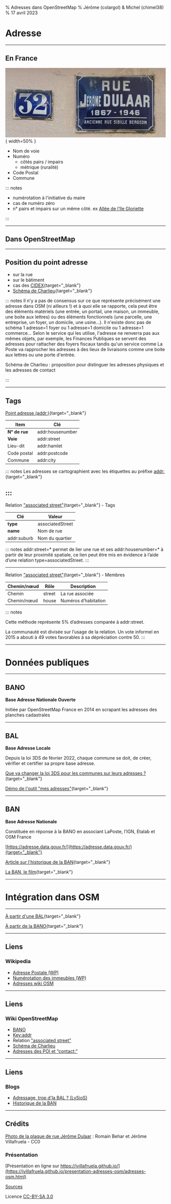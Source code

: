 % Adresses dans OpenStreetMap
% Jérôme (colargol) & Michel (chimel38)
% 17 avril 2023

# Adresse

------------------

## En France

![](images/Plaque_Rue_Jérôme_Dulaar_Lyon_4e.jpg){ width=50% }


- Nom de voie
- Numéro
    - côtés pairs / impairs 
    - métrique (ruralité)
- Code Postal
- Commune

::: notes

- numérotation à l'initiative du maire
- cas de numéro zéro
- n° pairs et impairs sur un même côté. ex [Allée de l'île Gloriette](https://www.openstreetmap.org/?mlat=47.2109871&mlon=-1.5579879&zoom=13#map=19/47.21085/-1.55796)

:::    

------------------

## Dans OpenStreetMap

------------------

## Position du point adresse

- sur la rue
- sur le bâtiment
- cas des [CIDEX](https://fr.wikipedia.org/wiki/Adresse_postale#CIDEX){target="_blank"}
- [Schéma de Charlieu](https://wiki.openstreetmap.org/wiki/Le_Sch%C3%A9ma_de_Charlieu_:_une_proposition_autour_des_adresses){target="_blank"}

::: notes
Il n'y a pas de consensus sur ce que représente précisément une adresse dans OSM (ni ailleurs !) et à quoi elle se rapporte, cela peut être des éléments matériels (une entrée, un portail, une maison, un immeuble, une boite aux lettres) ou des éléments fonctionnels (une parcelle, une entreprise, un foyer, un domicile, une usine...). Il n'existe donc pas de schéma 1 adresse=1 foyer ou 1 adresse=1 domicile ou 1 adresse=1 commerce... Selon le service qui les utilise, l'adresse ne renverra pas aux mêmes objets, par exemple, les Finances Publiques se servent des adresses pour rattacher des foyers fiscaux tandis qu'un service comme La Poste va rapprocher les adresses à des lieux de livraisons comme une boite aux lettres ou une porte d'entrée. 

Schéma de Charlieu : proposition pour distinguer les adresses physiques et les adresses de contact

:::

------------------

## Tags

[Point adresse (addr:)](https://wiki.openstreetmap.org/wiki/FR:Key:addr:*){target="_blank"}

| Item          | Clé             | 
|---------------|-----------------|
| **N° de rue** | addr:housenumber|  
| **Voie**      | addr:street     | 
| Lieu-dit      | addr:hamlet     |  
| Code postal   | addr:postcode   |
| Commune 	    | addr:city       |


::: notes
Les adresses se cartographient avec les étiquettes au préfixe [addr:](https://wiki.openstreetmap.org/wiki/FR:Key:addr:*){target="_blank"}


:::
------------------

Relation ["associated street"](https://wiki.openstreetmap.org/wiki/FR:Relation:associatedStreet){target="_blank"} - Tags


| Clé          | Valeur           | 
|--------------|------------------|
| **type**     | associatedStreet |
| **name**     | Nom de rue       |
| addr:suburb  | Nom du quartier  |


::: notes
addr:street=* permet de lier une rue et ses addr:housenumber=* à partir de leur proximité spatiale, ce lien peut être mis en évidence à l’aide d’une relation type=associatedStreet. 
:::

------------------

Relation ["associated street"](https://wiki.openstreetmap.org/wiki/FR:Relation:associatedStreet){target="_blank"} - Membres


| Chemin/nœud |	Rôle   | Description     |
|-------------|--------|-----------------|
| Chemin      | street | La rue associée |
| Chemin/nœud | house  | Numéros d’habitation |

::: notes

Cette méthode représente 5% d’adresses comparée à addr:street. 

La communauté est divisée sur l’usage de la relation. Un vote informel en 2015 a abouti à 49 votes favorables à sa dépréciation contre 50. 
:::

------------------

# Données publiques

------------------

## BANO

**Base Adresse Nationale Ouverte**

Initiée par OpenStreetMap France en 2014 en scrapant les adresses des planches cadastrales

------------------

## BAL

**Base Adresse Locale**

Depuis la loi 3DS de février 2022, chaque commune se doit, de créer, vérifier et certifier sa propre base adresse.

[Que va changer la loi 3DS pour les communes sur leurs adresses ?](https://adresse.data.gouv.fr/blog/que-va-changer-la-loi3ds-pour-les-communes-sur-leur-adresse){target="_blank"}

[Démo de l'outil "mes adresses"](https://mes-adresses.data.gouv.fr/new?demo=1){target="_blank"}


------------------

## BAN

**Base Adresse Nationale**

Constituée en réponse à la BANO en associant LaPoste, l’IGN, Etalab et OSM France

[https://adresse.data.gouv.fr/](https://adresse.data.gouv.fr/){target="_blank"}

[Article sur l'historique de la BAN](https://www.cairn.info/revue-reseaux-2021-1-page-151.htm){target="_blank"}

[La BAN, le film](https://ghost.adresse.data.gouv.fr/content/media/2022/06/Vide-oBANv6.mp4){target="_blank"}


------------------

# Intégration dans OSM

------------------

[À partir d'une BAL](https://www.openstreetmap.org/user/LySioS/diary/400528){target="_blank"}

[À partir de la BANO](https://wiki.openstreetmap.org/wiki/Contribuer_%C3%A0_la_BANO){target="_blank"}


------------------

## Liens

### Wikipedia

- [Adresse Postale (WP)](https://fr.wikipedia.org/wiki/Adresse_postale)
- [Numérotation des immeubles (WP)](https://fr.wikipedia.org/wiki/Num%C3%A9rotation_des_immeubles)
- [Adresses wiki OSM](https://wiki.openstreetmap.org/wiki/FR:Adresses)


------------------

## Liens

### Wiki OpenStreetMap
- [BANO](https://wiki.openstreetmap.org/wiki/FR:France/Base_Adresses_Nationale_Ouverte_(BANO))
- [Key:addr](https://wiki.openstreetmap.org/wiki/FR:Key:addr:*)
- Relation ["associated street"](https://wiki.openstreetmap.org/wiki/FR:Relation:associatedStreet)
- [Schéma de Charlieu](https://wiki.openstreetmap.org/wiki/Le_Sch%C3%A9ma_de_Charlieu_:_une_proposition_autour_des_adresses)
- [Adresses des POI et “contact:” ](https://forum.openstreetmap.fr/t/adresses-des-poi-et-contact/7493)

------------------

## Liens

### Blogs

- [Adressage, trop d'la BAL ? (LySioS) ](https://www.openstreetmap.org/user/LySioS/diary/400528)
- [Historique de la BAN](https://www.cairn.info/revue-reseaux-2021-1-page-151.htm)


------------------

## Crédits

[Photo de la plaque de rue Jérôme Dulaar](https://commons.wikimedia.org/wiki/File:Lyon_4e_-_Rue_J%C3%A9r%C3%B4me_Dulaar_-_Plaque_ancienne_rue_Sibille_Bergeon_(crop).jpg) : Romain Behar et Jérôme Villafruela - CC0

### Présentation 

[Présentation en ligne sur https://jvillafruela.github.io/](https://jvillafruela.github.io/presentation-adresses-osm/adresses-osm.html)

[Sources](https://github.com/JVillafruela/jvillafruela.github.io/presentation-adresses-osm/)

Licence [CC-BY-SA 3.0](https://creativecommons.org/licenses/by-sa/3.0/fr/)





